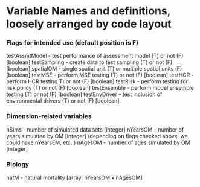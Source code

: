 # Variable Names and definitions, loosely arranged by code layout

### Flags for intended use (default position is F)
testAssmtModel - test performance of assessment model (T) or not (F) [boolean]
testSampling - create data to test sampling (T) or not (F)  [boolean]
spatialOM - single spatial unit (T) or multiple spatial units (F)  [boolean]
testMSE - perform MSE testing (T) or not (F)  [boolean]
testHCR - perform HCR testing T) or not (F)  [boolean]
testRisk - perform testing for risk policy (T) or not (F)  [boolean]
testEnsemble - perform model ensemble testing (T) or not (F)  [boolean]
testEnvDriver - test inclusion of environmental drivers (T) or not (F)  [boolean]

### Dimension-related variables
nSims - number of simulated data sets  [integer]
nYearsOM - number of years simulated by OM [integer] (depending on flags checked above, we could have nYearsEM, etc..)
nAgesOM - number of ages simulated by OM [integer]


### Biology
natM - natural mortality [array: nYearsOM x nAgesOM]
